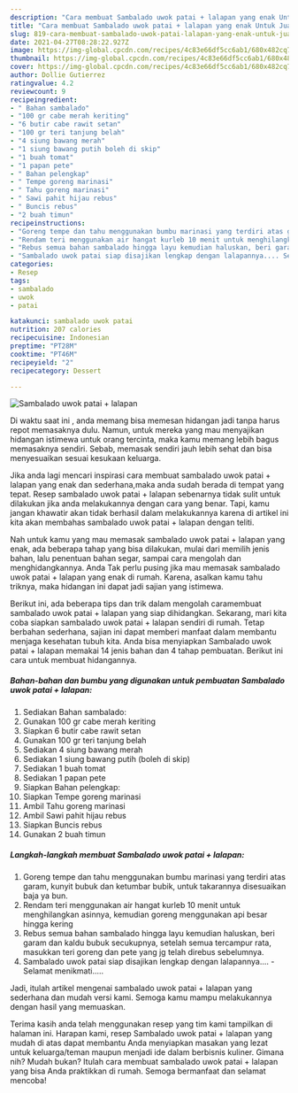 ```yaml
---
description: "Cara membuat Sambalado uwok patai + lalapan yang enak Untuk Jualan"
title: "Cara membuat Sambalado uwok patai + lalapan yang enak Untuk Jualan"
slug: 819-cara-membuat-sambalado-uwok-patai-lalapan-yang-enak-untuk-jualan
date: 2021-04-27T08:28:22.927Z
image: https://img-global.cpcdn.com/recipes/4c83e66df5cc6ab1/680x482cq70/sambalado-uwok-patai-lalapan-foto-resep-utama.jpg
thumbnail: https://img-global.cpcdn.com/recipes/4c83e66df5cc6ab1/680x482cq70/sambalado-uwok-patai-lalapan-foto-resep-utama.jpg
cover: https://img-global.cpcdn.com/recipes/4c83e66df5cc6ab1/680x482cq70/sambalado-uwok-patai-lalapan-foto-resep-utama.jpg
author: Dollie Gutierrez
ratingvalue: 4.2
reviewcount: 9
recipeingredient:
- " Bahan sambalado"
- "100 gr cabe merah keriting"
- "6 butir cabe rawit setan"
- "100 gr teri tanjung belah"
- "4 siung bawang merah"
- "1 siung bawang putih boleh di skip"
- "1 buah tomat"
- "1 papan pete"
- " Bahan pelengkap"
- " Tempe goreng marinasi"
- " Tahu goreng marinasi"
- " Sawi pahit hijau rebus"
- " Buncis rebus"
- "2 buah timun"
recipeinstructions:
- "Goreng tempe dan tahu menggunakan bumbu marinasi yang terdiri atas garam, kunyit bubuk dan ketumbar bubik, untuk takarannya disesuaikan baja ya bun."
- "Rendam teri menggunakan air hangat kurleb 10 menit untuk menghilangkan asinnya, kemudian goreng menggunakan api besar hingga kering"
- "Rebus semua bahan sambalado hingga layu kemudian haluskan, beri garam dan kaldu bubuk secukupnya, setelah semua tercampur rata, masukkan teri goreng dan pete yang jg telah direbus sebelumnya."
- "Sambalado uwok patai siap disajikan lengkap dengan lalapannya.... Selamat menikmati....."
categories:
- Resep
tags:
- sambalado
- uwok
- patai

katakunci: sambalado uwok patai 
nutrition: 207 calories
recipecuisine: Indonesian
preptime: "PT28M"
cooktime: "PT46M"
recipeyield: "2"
recipecategory: Dessert

---
```



![Sambalado uwok patai + lalapan](https://img-global.cpcdn.com/recipes/4c83e66df5cc6ab1/680x482cq70/sambalado-uwok-patai-lalapan-foto-resep-utama.jpg)

Di waktu  saat ini , anda memang bisa memesan hidangan jadi tanpa harus repot memasaknya dulu. Namun, untuk mereka yang mau menyajikan hidangan istimewa untuk orang tercinta, maka kamu memang lebih bagus memasaknya sendiri. Sebab, memasak sendiri jauh lebih sehat dan bisa menyesuaikan sesuai kesukaan keluarga.

Jika anda lagi mencari inspirasi cara membuat sambalado uwok patai + lalapan yang enak dan sederhana,maka anda sudah berada di tempat yang tepat. Resep sambalado uwok patai + lalapan  sebenarnya tidak sulit untuk dilakukan jika anda melakukannya dengan cara yang benar. Tapi, kamu jangan khawatir akan tidak berhasil dalam melakukannya 
karena di artikel ini kita akan membahas sambalado uwok patai + lalapan dengan teliti.  



Nah untuk kamu yang mau memasak sambalado uwok patai + lalapan yang enak, ada beberapa tahap yang bisa dilakukan, mulai dari memilih jenis bahan, lalu penentuan bahan segar, sampai cara mengolah dan menghidangkannya. Anda Tak perlu pusing jika mau memasak sambalado uwok patai + lalapan yang enak di rumah. Karena, asalkan kamu  tahu triknya, maka hidangan ini dapat jadi sajian yang istimewa.

Berikut ini, ada beberapa tips dan trik dalam mengolah caramembuat sambalado uwok patai + lalapan yang siap dihidangkan. Sekarang, mari kita coba siapkan sambalado uwok patai + lalapan sendiri di rumah. Tetap berbahan sederhana, sajian ini dapat memberi manfaat dalam membantu menjaga kesehatan tubuh kita. Anda bisa menyiapkan Sambalado uwok patai + lalapan memakai 14 jenis bahan dan 4 tahap pembuatan. Berikut ini cara untuk membuat hidangannya.

<!--inarticleads1-->

##### Bahan-bahan dan bumbu yang digunakan untuk pembuatan Sambalado uwok patai + lalapan:

1. Sediakan  Bahan sambalado:
1. Gunakan 100 gr cabe merah keriting
1. Siapkan 6 butir cabe rawit setan
1. Gunakan 100 gr teri tanjung belah
1. Sediakan 4 siung bawang merah
1. Sediakan 1 siung bawang putih (boleh di skip)
1. Sediakan 1 buah tomat
1. Sediakan 1 papan pete
1. Siapkan  Bahan pelengkap:
1. Siapkan  Tempe goreng marinasi
1. Ambil  Tahu goreng marinasi
1. Ambil  Sawi pahit hijau rebus
1. Siapkan  Buncis rebus
1. Gunakan 2 buah timun




<!--inarticleads2-->

##### Langkah-langkah membuat Sambalado uwok patai + lalapan:

1. Goreng tempe dan tahu menggunakan bumbu marinasi yang terdiri atas garam, kunyit bubuk dan ketumbar bubik, untuk takarannya disesuaikan baja ya bun.
1. Rendam teri menggunakan air hangat kurleb 10 menit untuk menghilangkan asinnya, kemudian goreng menggunakan api besar hingga kering
1. Rebus semua bahan sambalado hingga layu kemudian haluskan, beri garam dan kaldu bubuk secukupnya, setelah semua tercampur rata, masukkan teri goreng dan pete yang jg telah direbus sebelumnya.
1. Sambalado uwok patai siap disajikan lengkap dengan lalapannya.... - Selamat menikmati.....




Jadi, itulah artikel mengenai  sambalado uwok patai + lalapan  yang sederhana dan mudah versi kami. Semoga kamu mampu melakukannya dengan hasil yang memuaskan. 

Terima kasih anda telah menggunakan resep yang tim kami tampilkan di halaman ini. Harapan kami, resep  Sambalado uwok patai + lalapan yang mudah di atas dapat membantu Anda menyiapkan masakan yang lezat untuk keluarga/teman maupun menjadi ide dalam berbisnis kuliner. Gimana nih? Mudah bukan? Itulah cara membuat sambalado uwok patai + lalapan yang bisa Anda praktikkan di rumah. Semoga bermanfaat dan selamat mencoba!


